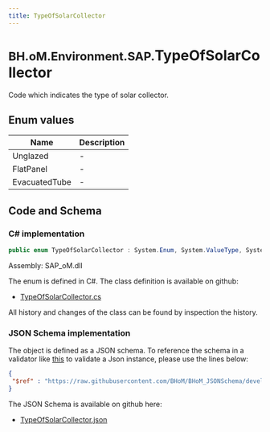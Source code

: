 ```yaml
---
title: TypeOfSolarCollector
---
```


# <small>BH.oM.Environment.SAP.</small>**TypeOfSolarCollector**

Code which indicates the type of solar collector.

## Enum values

| Name            | Description                                                    |
|-----------------|----------------------------------------------------------------|
| Unglazed |  -  |
| FlatPanel |  -  |
| EvacuatedTube |  -  |


## Code and Schema

### C# implementation

``` C# title="C#"
public enum TypeOfSolarCollector : System.Enum, System.ValueType, System.IComparable, System.ISpanFormattable, System.IFormattable, System.IConvertible
```

Assembly: SAP_oM.dll

The enum is defined in C#. The class definition is available on github:

- [TypeOfSolarCollector.cs](https://github.com/BHoM/SAP_Toolkit/blob/develop/SAP_oM/Enums\TypeOfSolarCollector.cs)

All history and changes of the class can be found by inspection the history.
### JSON Schema implementation

The object is defined as a JSON schema. To reference the schema in a validator like [this](https://www.jsonschemavalidator.net/) to validate a Json instance, please use the lines below:

``` json title="JSON Schema"
{
 "$ref" : "https://raw.githubusercontent.com/BHoM/BHoM_JSONSchema/develop/SAP_oM/SAP/TypeOfSolarCollector.json"
}
```

The JSON Schema is available on github here:

- [TypeOfSolarCollector.json](https://github.com/BHoM/BHoM_JSONSchema/blob/develop/SAP_oM/SAP/TypeOfSolarCollector.json)
